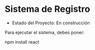 <h1> Sistema de Registro </h1>

- Estado del Proyecto: En construcción

Para ejecutar el sistema, debes poner:

npm install react

